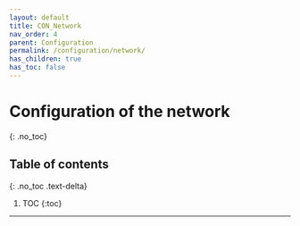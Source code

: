 ```yaml
---
layout: default
title: CON_Network
nav_order: 4
parent: Configuration
permalink: /configuration/network/
has_children: true
has_toc: false
---
```


# Configuration of the network
{: .no_toc}

## Table of contents
{: .no_toc .text-delta}

1. TOC
{:toc}

---
